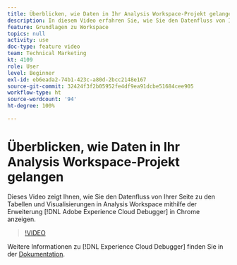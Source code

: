 ```yaml
---
title: Überblicken, wie Daten in Ihr Analysis Workspace-Projekt gelangen
description: In diesem Video erfahren Sie, wie Sie den Datenfluss von Ihrer Seite zu den Tabellen und Visualisierungen in Analysis Workspace mithilfe der Adobe Experience Cloud Debugger-Erweiterung in Chrome anzeigen.
feature: Grundlagen zu Workspace
topics: null
activity: use
doc-type: feature video
team: Technical Marketing
kt: 4109
role: User
level: Beginner
exl-id: eb6eada2-74b1-423c-a80d-2bcc2148e167
source-git-commit: 32424f3f2b05952fe4df9ea91dcbe51684cee905
workflow-type: ht
source-wordcount: '94'
ht-degree: 100%

---
```


# Überblicken, wie Daten in Ihr Analysis Workspace-Projekt gelangen

Dieses Video zeigt Ihnen, wie Sie den Datenfluss von Ihrer Seite zu den Tabellen und Visualisierungen in Analysis Workspace mithilfe der Erweiterung [!DNL Adobe Experience Cloud Debugger] in Chrome anzeigen.

>[!VIDEO](https://video.tv.adobe.com/v/31072/?quality=12)

Weitere Informationen zu [!DNL Experience Cloud Debugger] finden Sie in der [Dokumentation](https://experienceleague.adobe.com/docs/debugger/using/experience-cloud-debugger.html?lang=de).
